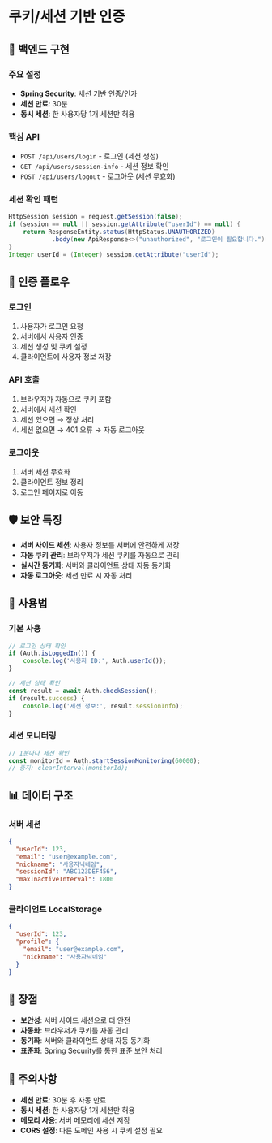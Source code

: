 # 쿠키/세션 기반 인증

## 🔧 백엔드 구현

### 주요 설정
- **Spring Security**: 세션 기반 인증/인가
- **세션 만료**: 30분
- **동시 세션**: 한 사용자당 1개 세션만 허용

### 핵심 API
- `POST /api/users/login` - 로그인 (세션 생성)
- `GET /api/users/session-info` - 세션 정보 확인
- `POST /api/users/logout` - 로그아웃 (세션 무효화)

### 세션 확인 패턴
```java
HttpSession session = request.getSession(false);
if (session == null || session.getAttribute("userId") == null) {
    return ResponseEntity.status(HttpStatus.UNAUTHORIZED)
            .body(new ApiResponse<>("unauthorized", "로그인이 필요합니다."));
}
Integer userId = (Integer) session.getAttribute("userId");
```


## 🔄 인증 플로우

### 로그인
1. 사용자가 로그인 요청
2. 서버에서 사용자 인증
3. 세션 생성 및 쿠키 설정
4. 클라이언트에 사용자 정보 저장

### API 호출
1. 브라우저가 자동으로 쿠키 포함
2. 서버에서 세션 확인
3. 세션 있으면 → 정상 처리
4. 세션 없으면 → 401 오류 → 자동 로그아웃

### 로그아웃
1. 서버 세션 무효화
2. 클라이언트 정보 정리
3. 로그인 페이지로 이동

## 🛡️ 보안 특징

- **서버 사이드 세션**: 사용자 정보를 서버에 안전하게 저장
- **자동 쿠키 관리**: 브라우저가 세션 쿠키를 자동으로 관리
- **실시간 동기화**: 서버와 클라이언트 상태 자동 동기화
- **자동 로그아웃**: 세션 만료 시 자동 처리

## 🔧 사용법

### 기본 사용
```javascript
// 로그인 상태 확인
if (Auth.isLoggedIn()) {
    console.log('사용자 ID:', Auth.userId());
}

// 세션 상태 확인
const result = await Auth.checkSession();
if (result.success) {
    console.log('세션 정보:', result.sessionInfo);
}
```

### 세션 모니터링
```javascript
// 1분마다 세션 확인
const monitorId = Auth.startSessionMonitoring(60000);
// 중지: clearInterval(monitorId);
```

## 📊 데이터 구조

### 서버 세션
```json
{
  "userId": 123,
  "email": "user@example.com", 
  "nickname": "사용자닉네임",
  "sessionId": "ABC123DEF456",
  "maxInactiveInterval": 1800
}
```

### 클라이언트 LocalStorage
```json
{
  "userId": 123,
  "profile": {
    "email": "user@example.com",
    "nickname": "사용자닉네임"
  }
}
```

## 🚀 장점

- **보안성**: 서버 사이드 세션으로 더 안전
- **자동화**: 브라우저가 쿠키를 자동 관리
- **동기화**: 서버와 클라이언트 상태 자동 동기화
- **표준화**: Spring Security를 통한 표준 보안 처리

## 📝 주의사항

- **세션 만료**: 30분 후 자동 만료
- **동시 세션**: 한 사용자당 1개 세션만 허용
- **메모리 사용**: 서버 메모리에 세션 저장
- **CORS 설정**: 다른 도메인 사용 시 쿠키 설정 필요
